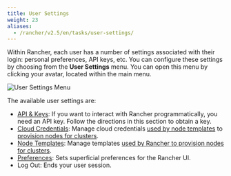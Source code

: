 ```yaml
---
title: User Settings
weight: 23
aliases:
  - /rancher/v2.5/en/tasks/user-settings/
---
```


Within Rancher, each user has a number of settings associated with their login: personal preferences, API keys, etc. You can configure these settings by choosing from the **User Settings** menu. You can open this menu by clicking your avatar, located within the main menu.

![User Settings Menu]({{<baseurl>}}/img/rancher/user-settings.png)

The available user settings are:

- [API & Keys]({{<baseurl>}}/rancher/v2.5/en/user-settings/api-keys/): If you want to interact with Rancher programmatically, you need an API key. Follow the directions in this section to obtain a key.
- [Cloud Credentials]({{<baseurl>}}/rancher/v2.5/en/user-settings/cloud-credentials/): Manage cloud credentials [used by node templates]({{<baseurl>}}/rancher/v2.5/en/cluster-provisioning/rke-clusters/node-pools/#node-templates) to [provision nodes for clusters]({{<baseurl>}}/rancher/v2.5/en/cluster-provisioning/rke-clusters).
- [Node Templates]({{<baseurl>}}/rancher/v2.5/en/user-settings/node-templates): Manage templates [used by Rancher to provision nodes for clusters]({{<baseurl>}}/rancher/v2.5/en/cluster-provisioning/rke-clusters).
- [Preferences]({{<baseurl>}}/rancher/v2.5/en/user-settings/preferences): Sets superficial preferences for the Rancher UI.
- Log Out: Ends your user session.
